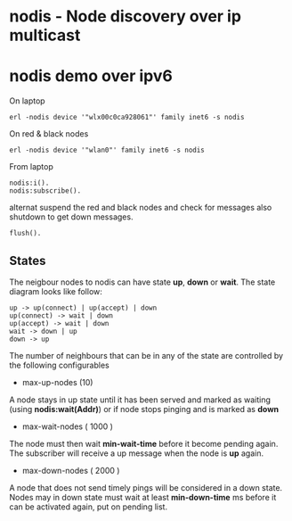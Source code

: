 # nodis - Node discovery over ip multicast


# nodis demo over ipv6

On laptop

    erl -nodis device '"wlx00c0ca928061"' family inet6 -s nodis
	
On red & black nodes

	erl -nodis device '"wlan0"' family inet6 -s nodis


From laptop 

	nodis:i().
	nodis:subscribe().
	
alternat suspend the red and black nodes and check for messages
also shutdown to get down messages.

	flush().

## States

The neigbour nodes to nodis can have state **up**, **down** or **wait**.
The state diagram looks like follow:

	up -> up(connect) | up(accept) | down
    up(connect) -> wait | down
    up(accept) -> wait | down
    wait -> down | up
    down -> up

The number of neighbours that can be in any of the state are controlled
by the following configurables

* max-up-nodes  (10)

 A node stays in up state until it has been served
 and marked as waiting (using **nodis:wait(Addr)**) or if node stops 
 pinging and is  marked as **down**

* max-wait-nodes ( 1000 )

 The node must then wait **min-wait-time** before it become
 pending again. The subscriber will receive a up message
 when the node is **up** again.

* max-down-nodes ( 2000 )

 A node that does not send timely pings will be considered
 in a down state. Nodes may in down state must wait at least **min-down-time** 
 ms before it can be activated again, put on pending list.


